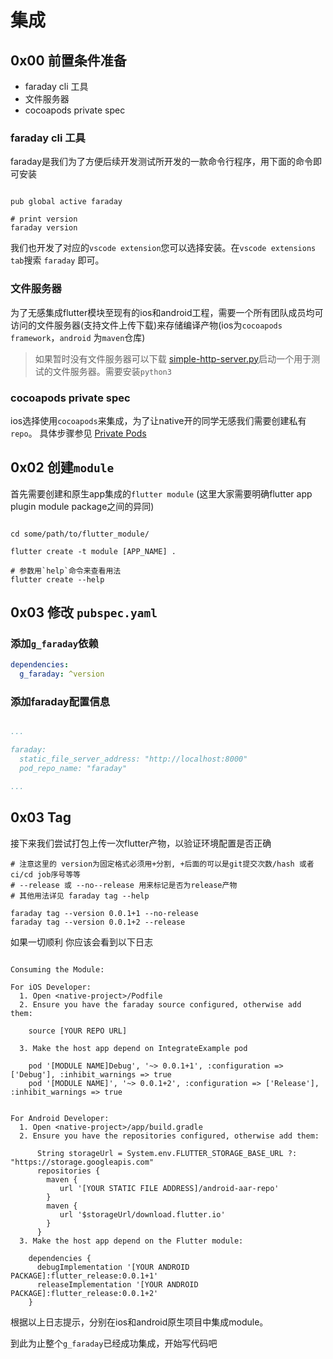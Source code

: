 # 集成

## 0x00 前置条件准备

- faraday cli 工具
- 文件服务器
- cocoapods private spec

### faraday cli 工具

faraday是我们为了方便后续开发测试所开发的一款命令行程序，用下面的命令即可安装 

``` shell

pub global active faraday

# print version
faraday version

```

我们也开发了对应的`vscode extension`您可以选择安装。在`vscode extensions tab`搜索 `faraday` 即可。

### 文件服务器

为了无感集成flutter模块至现有的ios和android工程，需要一个所有团队成员均可访问的文件服务器(支持文件上传下载)来存储编译产物(ios为`cocoapods framework`，`android` 为`maven`仓库)
> 如果暂时没有文件服务器可以下载 [simple-http-server.py](tools/http-server/simple-http-server.py)启动一个用于测试的文件服务器。需要安装`python3`

### cocoapods private spec

ios选择使用`cocoapods`来集成，为了让native开的同学无感我们需要创建私有`repo`。
具体步骤参见 [Private Pods](https://guides.cocoapods.org/making/private-cocoapods.html)

## 0x02 创建`module`

首先需要创建和原生app集成的`flutter module` (这里大家需要明确flutter app plugin module package之间的异同)

``` shell

cd some/path/to/flutter_module/

flutter create -t module [APP_NAME] .

# 参数用`help`命令来查看用法
flutter create --help

```

## 0x03 修改 `pubspec.yaml`

### 添加`g_faraday`依赖

``` yaml
dependencies:
  g_faraday: ^version
```

### 添加faraday配置信息

``` yaml

...

faraday:
  static_file_server_address: "http://localhost:8000"
  pod_repo_name: "faraday"

...

```

## 0x03 Tag

接下来我们尝试打包上传一次flutter产物，以验证环境配置是否正确

``` shell
# 注意这里的 version为固定格式必须用+分割, +后面的可以是git提交次数/hash 或者ci/cd job序号等等
# --release 或 --no--release 用来标记是否为release产物
# 其他用法详见 faraday tag --help

faraday tag --version 0.0.1+1 --no-release
faraday tag --version 0.0.1+2 --release

```

如果一切顺利 你应该会看到以下日志

``` shell

Consuming the Module:

For iOS Developer:
  1. Open <native-project>/Podfile
  2. Ensure you have the faraday source configured, otherwise add them: 

    source [YOUR REPO URL]

  3. Make the host app depend on IntegrateExample pod

    pod '[MODULE NAME]Debug', '~> 0.0.1+1', :configuration => ['Debug'], :inhibit_warnings => true
    pod '[MODULE NAME]', '~> 0.0.1+2', :configuration => ['Release'], :inhibit_warnings => true


For Android Developer:
  1. Open <native-project>/app/build.gradle
  2. Ensure you have the repositories configured, otherwise add them:

      String storageUrl = System.env.FLUTTER_STORAGE_BASE_URL ?: "https://storage.googleapis.com"
      repositories {
        maven {
           url '[YOUR STATIC FILE ADDRESS]/android-aar-repo'
        }
        maven {
           url '$storageUrl/download.flutter.io'
        }
      }
  3. Make the host app depend on the Flutter module:

    dependencies {
      debugImplementation '[YOUR ANDROID PACKAGE]:flutter_release:0.0.1+1'
      releaseImplementation '[YOUR ANDROID PACKAGE]:flutter_release:0.0.1+2'
    }

```

根据以上日志提示，分别在ios和android原生项目中集成module。

到此为止整个`g_faraday`已经成功集成，开始写代码吧
